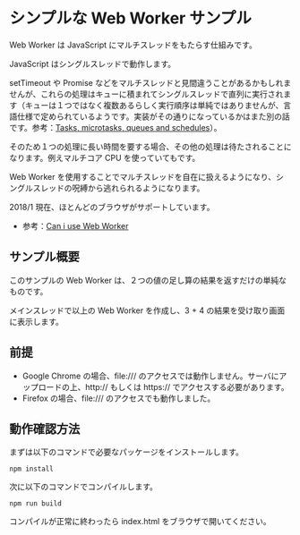 # シンプルな Web Worker サンプル

Web Worker は JavaScript にマルチスレッドをもたらす仕組みです。

JavaScript はシングルスレッドで動作します。

setTimeout や Promise などをマルチスレッドと見間違うことがあるかもしれませんが、これらの処理はキューに積まれてシングルスレッドで直列に実行されます（キューは１つではなく複数あるらしく実行順序は単純ではありませんが、言語仕様で定められているようです。実装がその通りになっているかはまた別の話です。参考：[Tasks, microtasks, queues and schedules](https://jakearchibald.com/2015/tasks-microtasks-queues-and-schedules/)）。

そのため１つの処理に長い時間を要する場合、その他の処理は待たされることになります。例えマルチコア CPU を使っていてもです。

Web Worker を使用することでマルチスレッドを自在に扱えるようになり、シングルスレッドの呪縛から逃れられるようになります。

2018/1 現在、ほとんどのブラウザがサポートしています。

 * 参考：[Can i use Web Worker](https://caniuse.com/#search=Web%20Worker)

## サンプル概要

このサンプルの Web Worker は、２つの値の足し算の結果を返すだけの単純なものです。

メインスレッドで以上の Web Worker を作成し、3 + 4 の結果を受け取り画面に表示します。

## 前提

* Google Chrome の場合、file:/// のアクセスでは動作しません。サーバにアップロードの上、http:// もしくは https:// でアクセスする必要があります。
* Firefox の場合、file:/// のアクセスでも動作しました。

## 動作確認方法

まずは以下のコマンドで必要なパッケージをインストールします。

    npm install

次に以下のコマンドでコンパイルします。

    npm run build

コンパイルが正常に終わったら index.html をブラウザで開いてください。

